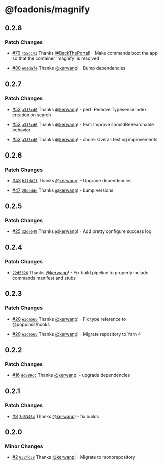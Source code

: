 # @foadonis/magnify

## 0.2.8

### Patch Changes

- [#76](https://github.com/FriendsOfAdonis/FriendsOfAdonis/pull/76) [`455dc41`](https://github.com/FriendsOfAdonis/FriendsOfAdonis/commit/455dc417699714b0cae04677aa96609c1993f4e3) Thanks [@BackThePortal](https://github.com/BackThePortal)! - Make commands boot the app so that the container 'magnify' is resolved

- [#80](https://github.com/FriendsOfAdonis/FriendsOfAdonis/pull/80) [`e0edafe`](https://github.com/FriendsOfAdonis/FriendsOfAdonis/commit/e0edafeff25a38cc61c02806004510718def0524) Thanks [@kerwanp](https://github.com/kerwanp)! - Bump dependencies

## 0.2.7

### Patch Changes

- [#53](https://github.com/FriendsOfAdonis/FriendsOfAdonis/pull/53) [`a315cd6`](https://github.com/FriendsOfAdonis/FriendsOfAdonis/commit/a315cd65528d6bdd35b47c33d243e85a75ca6725) Thanks [@kerwanp](https://github.com/kerwanp)! - perf: Remove Typesense index creation on search

- [#53](https://github.com/FriendsOfAdonis/FriendsOfAdonis/pull/53) [`a315cd6`](https://github.com/FriendsOfAdonis/FriendsOfAdonis/commit/a315cd65528d6bdd35b47c33d243e85a75ca6725) Thanks [@kerwanp](https://github.com/kerwanp)! - feat: Improve shouldBeSearchable behavior

- [#53](https://github.com/FriendsOfAdonis/FriendsOfAdonis/pull/53) [`a315cd6`](https://github.com/FriendsOfAdonis/FriendsOfAdonis/commit/a315cd65528d6bdd35b47c33d243e85a75ca6725) Thanks [@kerwanp](https://github.com/kerwanp)! - chore: Overall testing improvements

## 0.2.6

### Patch Changes

- [#43](https://github.com/FriendsOfAdonis/FriendsOfAdonis/pull/43) [`b11da2f`](https://github.com/FriendsOfAdonis/FriendsOfAdonis/commit/b11da2fa8a393adaf54b794eb793d816c5ff602c) Thanks [@kerwanp](https://github.com/kerwanp)! - Upgrade dependencies

- [#47](https://github.com/FriendsOfAdonis/FriendsOfAdonis/pull/47) [`28dedde`](https://github.com/FriendsOfAdonis/FriendsOfAdonis/commit/28dedded66376e57bbd76bfc1c02210ff619b044) Thanks [@kerwanp](https://github.com/kerwanp)! - bump versions

## 0.2.5

### Patch Changes

- [#25](https://github.com/FriendsOfAdonis/FriendsOfAdonis/pull/25) [`32de549`](https://github.com/FriendsOfAdonis/FriendsOfAdonis/commit/32de54973ce8cc95e9e961b07879051f7d0f52ab) Thanks [@kerwanp](https://github.com/kerwanp)! - Add pretty configure success log

## 0.2.4

### Patch Changes

- [`22d5326`](https://github.com/FriendsOfAdonis/FriendsOfAdonis/commit/22d532670e889dc39fd86b7a968ee940a416f7d6) Thanks [@kerwanp](https://github.com/kerwanp)! - Fix build pipeline to properly include commands manifest and stubs

## 0.2.3

### Patch Changes

- [#20](https://github.com/FriendsOfAdonis/FriendsOfAdonis/pull/20) [`e3de566`](https://github.com/FriendsOfAdonis/FriendsOfAdonis/commit/e3de566a8a6c7ef10d9f7326be90a910a1c8565c) Thanks [@kerwanp](https://github.com/kerwanp)! - Fix type reference to @poppinss/hooks

- [#20](https://github.com/FriendsOfAdonis/FriendsOfAdonis/pull/20) [`e3de566`](https://github.com/FriendsOfAdonis/FriendsOfAdonis/commit/e3de566a8a6c7ef10d9f7326be90a910a1c8565c) Thanks [@kerwanp](https://github.com/kerwanp)! - Migrate repository to Yarn 4

## 0.2.2

### Patch Changes

- [#16](https://github.com/FriendsOfAdonis/FriendsOfAdonis/pull/16) [`dd889cc`](https://github.com/FriendsOfAdonis/FriendsOfAdonis/commit/dd889cca8b7dddfbb7a1d476076d2895b7274dd5) Thanks [@kerwanp](https://github.com/kerwanp)! - upgrade dependencies

## 0.2.1

### Patch Changes

- [#8](https://github.com/FriendsOfAdonis/FriendsOfAdonis/pull/8) [`3d63454`](https://github.com/FriendsOfAdonis/FriendsOfAdonis/commit/3d63454a855df620353808648b02a57ba15041f2) Thanks [@kerwanp](https://github.com/kerwanp)! - fix builds

## 0.2.0

### Minor Changes

- [#2](https://github.com/FriendsOfAdonis/FriendsOfAdonis/pull/2) [`03cfc38`](https://github.com/FriendsOfAdonis/FriendsOfAdonis/commit/03cfc3878a2fe215be751160d7996441698e5298) Thanks [@kerwanp](https://github.com/kerwanp)! - Migrate to monorepository
